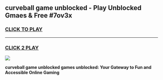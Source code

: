 
## curveball game unblocked - Play Unblocked Gmaes & Free #7ov3x
<h3>
<a href="https://news.freeplayer.one?title=curveball_game_unblocked&ref=03M">CLICK TO PLAY</a></h3>
<hr>

<h3>
<a href="https://news.freeplayer.one?title=curveball_game_unblocked&ref=03M">CLICK 2 PLAY</a>
  
</h3>

<a href="https://news.freeplayer.one?title=curveball_game_unblocked&ref=03M"><img src="https://clearcache.store/games.png"></a>


**curveball game unblocked games unblocked: Your Gateway to Fun and Accessible Online Gaming**
